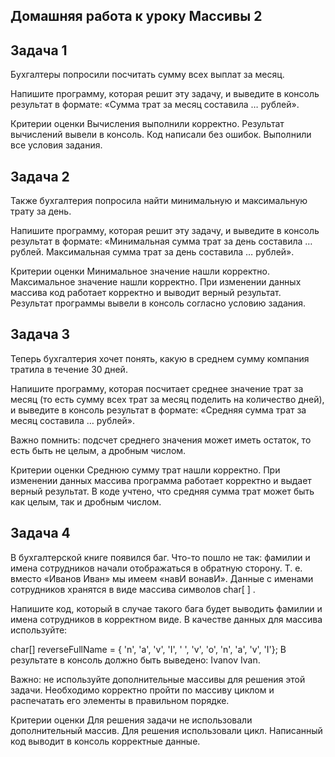 ## Домашняя работа к уроку Массивы 2
## Задача 1
Бухгалтеры попросили посчитать сумму всех выплат за месяц.

Напишите программу, которая решит эту задачу, и выведите в консоль результат в формате: «Сумма трат за месяц составила … рублей».


Критерии оценки
Вычисления выполнили корректно.
Результат вычислений вывели в консоль.
Код написали без ошибок.
Выполнили все условия задания.

## Задача 2
Также бухгалтерия попросила найти минимальную и максимальную трату за день.

Напишите программу, которая решит эту задачу, и выведите в консоль результат в формате: «Минимальная сумма трат за день составила … рублей. Максимальная сумма трат за день составила … рублей».


Критерии оценки
Минимальное значение нашли корректно.
Максимальное значение нашли корректно.
При изменении данных массива код работает корректно и выводит верный результат.
Результат программы вывели в консоль согласно условию задания.

## Задача 3
Теперь бухгалтерия хочет понять, какую в среднем сумму компания тратила в течение 30 дней.

Напишите программу, которая посчитает среднее значение трат за месяц (то есть сумму всех трат за месяц поделить на количество дней), и выведите в консоль результат в формате: «Средняя сумма трат за месяц составила … рублей».

Важно помнить: подсчет среднего значения может иметь остаток, то есть быть не целым, а дробным числом.


Критерии оценки
Среднюю сумму трат нашли корректно.
При изменении данных массива программа работает корректно и выдает верный результат.
В коде учтено, что средняя сумма трат может быть как целым, так и дробным числом.

## Задача 4
В бухгалтерской книге появился баг. Что-то пошло не так: фамилии и имена сотрудников начали отображаться в обратную сторону. Т. е. вместо «Иванов Иван» мы имеем «навИ вонавИ». Данные с именами сотрудников хранятся в виде массива символов 
char[ ]
.

Напишите код, который в случае такого бага будет выводить фамилии и имена сотрудников в корректном виде. В качестве данных для массива используйте:

char[] reverseFullName = { 'n', 'a', 'v', 'I', ' ', 'v', 'o', 'n', 'a', 'v', 'I'};
В результате в консоль должно быть выведено: Ivanov Ivan.

Важно: не используйте дополнительные массивы для решения этой задачи. Необходимо корректно пройти по массиву циклом и распечатать его элементы в правильном порядке.


Критерии оценки
Для решения задачи не использовали дополнительный массив.
Для решения использовали цикл.
Написанный код выводит в консоль корректные данные.
